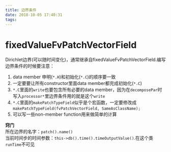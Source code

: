 ```yaml
---
title: 边界条件
date: 2018-10-05 17:40:31
tags:
---
```


# fixedValueFvPatchVectorField
Dirichlet边界(可以随时间变化)，通常继承自fixedValueFvPatchVectorField.编写边界条件的时候要注意：

1. data member 申明(`*.H`)和初始化(`*.C`)的顺序要一致
2. 一定要要让所有constructor里面data member都完成初始化(`*.C`)
3. `*.C`里面的`write`也要包含所有必要的data member，因为在`decomposePar`时写入`processor*`里边界条件用的就是这个`write`
4. `*.C`里面的`makePatchTypeField`似乎是个宏函数，一定要修改成`makePatchTypeField(fvPatchVectorField, SameAsClassName);`
5. 可以写一些non-member function用来做简单的计算

**窍门**   
所在边界的名字：`patch().name()`   
当前时间步的时间参数：`this->db().time().timeOutputValue()`.在这个类`runTime`不可见
